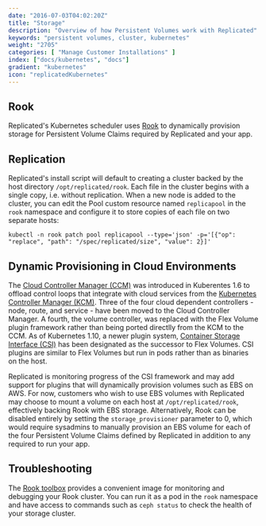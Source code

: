 ```yaml
---
date: "2016-07-03T04:02:20Z"
title: "Storage"
description: "Overview of how Persistent Volumes work with Replicated"
keywords: "persistent volumes, cluster, kubernetes"
weight: "2705"
categories: [ "Manage Customer Installations" ]
index: ["docs/kubernetes", "docs"]
gradient: "kubernetes"
icon: "replicatedKubernetes"
---
```


## Rook
Replicated's Kubernetes scheduler uses [Rook](https://rook.io/) to dynamically provision storage for Persistent Volume Claims required by Replicated and your app.

## Replication
Replicated's install script will default to creating a cluster backed by the host directory `/opt/replicated/rook`.
Each file in the cluster begins with a single copy, i.e. without replication.
When a new node is added to the cluster, you can edit the Pool custom resource named `replicapool` in the `rook` namespace and configure it to store copies of each file on two separate hosts:

```shell
kubectl -n rook patch pool replicapool --type='json' -p='[{"op": "replace", "path": "/spec/replicated/size", "value": 2}]'
```

## Dynamic Provisioning in Cloud Environments
The [Cloud Controller Manager (CCM)](https://kubernetes.io/docs/concepts/architecture/cloud-controller/) was introduced in Kuberentes 1.6 to offload control loops that integrate with cloud services from the [Kubernetes Controller Manager (KCM)](https://kubernetes.io/docs/concepts/overview/components/#kube-controller-manager).
Three of the four cloud dependent controllers - node, route, and service - have been moved to the Cloud Controller Manager.
A fourth, the volume controller, was replaced with the Flex Volume plugin framework rather than being ported directlly from the KCM to the CCM.
As of Kubernetes 1.10, a newer plugin system, [Container Storage Interface (CSI)](https://github.com/container-storage-interface/spec/blob/master/spec.md) has been designated as the successor to Flex Volumes.
CSI plugins are similar to Flex Volumes but run in pods rather than as binaries on the host.

Replicated is monitoring progress of the CSI framework and may add support for plugins that will dynamically provision volumes such as EBS on AWS.
For now, customers who wish to use EBS volumes with Replicated may choose to mount a volume on each host at `/opt/replicated/rook`, effectively backing Rook with EBS storage.
Alternatively, Rook can be disabled entirely by setting the `storage_provisioner` parameter to 0, which would require sysadmins to manually provision an EBS volume for each of the four Persistent Volume Claims defined by Replicated in addition to any required to run your app.

## Troubleshooting
The [Rook toolbox](https://rook.io/docs/rook/master/toolbox.html) provides a convenient image for monitoring and debugging your Rook cluster. You can run it as a pod in the `rook` namespace and have access to commands such as `ceph status` to check the health of your storage cluster.
